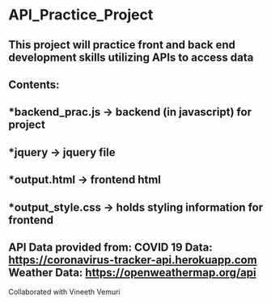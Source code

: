 # API_Practice_Project
This project will practice front and back end development skills utilizing APIs to access data
------------------------------------------------------------------------------------------------
Contents:
---------
*backend_prac.js -> backend (in javascript) for project
---------
*jquery -> jquery file
---------
*output.html -> frontend html
---------
*output_style.css -> holds styling information for frontend
------------------------------------------------------------------------------------------------
API Data provided from: 
COVID 19 Data: https://coronavirus-tracker-api.herokuapp.com
Weather Data: https://openweathermap.org/api
------------------------------------------------------------------------------------------------
Collaborated with Vineeth Vemuri
